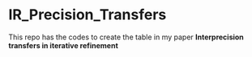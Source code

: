 # IR_Precision_Transfers
This repo has the codes to create the table in my paper __Interprecision transfers in iterative refinement__
